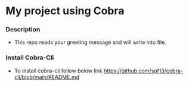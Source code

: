 # My project using Cobra

### Description
- This repo reads your greeting message and will write into file.

### Install Cobra-Cli
- To install cobra-cli follow below link
		https://github.com/spf13/cobra-cli/blob/main/README.md